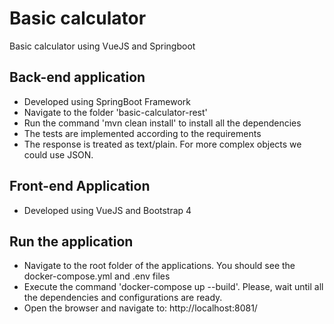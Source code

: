 # Basic calculator
Basic calculator using VueJS and Springboot

## Back-end application
- Developed using SpringBoot Framework
- Navigate to the folder 'basic-calculator-rest'
- Run the command 'mvn clean install' to install all the dependencies
- The tests are implemented according to the requirements
- The response is treated as text/plain. For more complex objects we could use JSON.

## Front-end Application
- Developed using VueJS and Bootstrap 4

## Run the application
- Navigate to the root folder of the applications. You should see the docker-compose.yml and .env files
- Execute the command 'docker-compose up --build'. Please, wait until all the dependencies and configurations are ready.
- Open the browser and navigate to: http://localhost:8081/
